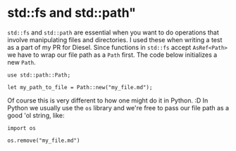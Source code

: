 # std::fs and std::path"

`std::fs` and `std::path` are essential when you want to do operations that involve manipulating files and directories. I used these when writing a test as a part of my PR for Diesel. Since functions in `std::fs` accept `AsRef<Path>` we have to wrap our file path as a `Path` first. The code below initializes a new `Path`.

```
use std::path::Path;

let my_path_to_file = Path::new("my_file.md");
```

Of course this is very different to how one might do it in Python. :D In Python we usually use the `os` library and we're free to pass our file path as a good 'ol string, like:

```
import os 

os.remove("my_file.md") 
```

